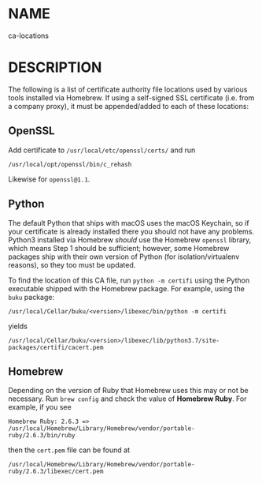# NAME

ca-locations

# DESCRIPTION

The following is a list of certificate authority file locations used by various
tools installed via Homebrew. If using a self-signed SSL certificate (i.e. from
a company proxy), it must be appended/added to each of these locations:

## OpenSSL

Add certificate to `/usr/local/etc/openssl/certs/` and run

```
/usr/local/opt/openssl/bin/c_rehash
```

Likewise for `openssl@1.1`.

## Python

The default Python that ships with macOS uses the macOS Keychain, so if your
certificate is already installed there you should not have any problems.
Python3 installed via Homebrew _should_ use the Homebrew `openssl` library,
which means Step 1 should be sufficient; however, some Homebrew packages ship
with their own version of Python (for isolation/virtualenv reasons), so they
too must be updated.

To find the location of this CA file, run `python -m certifi` using the Python
executable shipped with the Homebrew package. For example, using the `buku`
package:

```
/usr/local/Cellar/buku/<version>/libexec/bin/python -m certifi
```

yields

```
/usr/local/Cellar/buku/<version>/libexec/lib/python3.7/site-packages/certifi/cacert.pem
```

## Homebrew

Depending on the version of Ruby that Homebrew uses this may or not be
necessary. Run `brew config` and check the value of **Homebrew Ruby**. For
example, if you see

```
Homebrew Ruby: 2.6.3 => /usr/local/Homebrew/Library/Homebrew/vendor/portable-ruby/2.6.3/bin/ruby
```

then the `cert.pem` file can be found at

```
/usr/local/Homebrew/Library/Homebrew/vendor/portable-ruby/2.6.3/libexec/cert.pem
```
